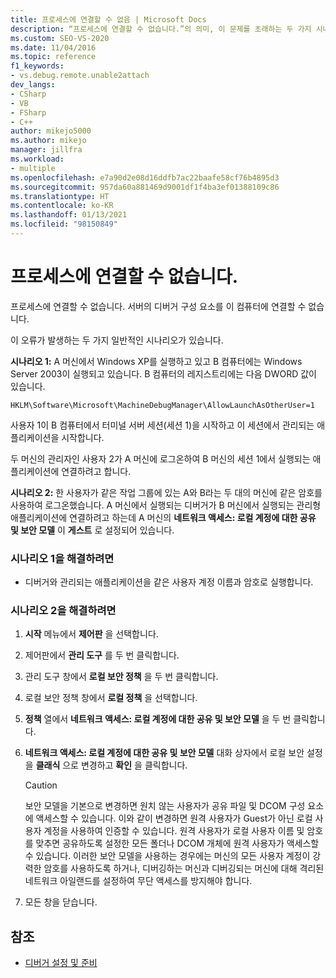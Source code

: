 ```yaml
---
title: 프로세스에 연결할 수 없음 | Microsoft Docs
description: “프로세스에 연결할 수 없습니다.”의 의미, 이 문제를 초래하는 두 가지 시나리오 및 솔루션을 알아봅니다.
ms.custom: SEO-VS-2020
ms.date: 11/04/2016
ms.topic: reference
f1_keywords:
- vs.debug.remote.unable2attach
dev_langs:
- CSharp
- VB
- FSharp
- C++
author: mikejo5000
ms.author: mikejo
manager: jillfra
ms.workload:
- multiple
ms.openlocfilehash: e7a90d2e08d16ddfb7ac22baafe58cf76b4895d3
ms.sourcegitcommit: 957da60a881469d9001df1f4ba3ef01388109c86
ms.translationtype: HT
ms.contentlocale: ko-KR
ms.lasthandoff: 01/13/2021
ms.locfileid: "98150849"
---
```

# <a name="unable-to-attach-to-the-process"></a>프로세스에 연결할 수 없습니다.
프로세스에 연결할 수 없습니다. 서버의 디버거 구성 요소를 이 컴퓨터에 연결할 수 없습니다.

 이 오류가 발생하는 두 가지 일반적인 시나리오가 있습니다.

 **시나리오 1:** A 머신에서 Windows XP를 실행하고 있고 B 컴퓨터에는 Windows Server 2003이 실행되고 있습니다. B 컴퓨터의 레지스트리에는 다음 DWORD 값이 있습니다.

 `HKLM\Software\Microsoft\MachineDebugManager\AllowLaunchAsOtherUser=1`

 사용자 1이 B 컴퓨터에서 터미널 서버 세션(세션 1)을 시작하고 이 세션에서 관리되는 애플리케이션을 시작합니다.

 두 머신의 관리자인 사용자 2가 A 머신에 로그온하여 B 머신의 세션 1에서 실행되는 애플리케이션에 연결하려고 합니다.

 **시나리오 2:** 한 사용자가 같은 작업 그룹에 있는 A와 B라는 두 대의 머신에 같은 암호를 사용하여 로그온했습니다. A 머신에서 실행되는 디버거가 B 머신에서 실행되는 관리형 애플리케이션에 연결하려고 하는데 A 머신의 **네트워크 액세스: 로컬 계정에 대한 공유 및 보안 모델** 이 **게스트** 로 설정되어 있습니다.

### <a name="to-solve-scenario-1"></a>시나리오 1을 해결하려면

- 디버거와 관리되는 애플리케이션을 같은 사용자 계정 이름과 암호로 실행합니다.

### <a name="to-solve-scenario-2"></a>시나리오 2을 해결하려면

1. **시작** 메뉴에서 **제어판** 을 선택합니다.

2. 제어판에서 **관리 도구** 를 두 번 클릭합니다.

3. 관리 도구 창에서 **로컬 보안 정책** 을 두 번 클릭합니다.

4. 로컬 보안 정책 창에서 **로컬 정책** 을 선택합니다.

5. **정책** 열에서 **네트워크 액세스: 로컬 계정에 대한 공유 및 보안 모델** 을 두 번 클릭합니다.

6. **네트워크 액세스: 로컬 계정에 대한 공유 및 보안 모델** 대화 상자에서 로컬 보안 설정을 **클래식** 으로 변경하고 **확인** 을 클릭합니다.

    > [!CAUTION]
    > 보안 모델을 기본으로 변경하면 원치 않는 사용자가 공유 파일 및 DCOM 구성 요소에 액세스할 수 있습니다. 이와 같이 변경하면 원격 사용자가 Guest가 아닌 로컬 사용자 계정을 사용하여 인증할 수 있습니다. 원격 사용자가 로컬 사용자 이름 및 암호를 맞추면 공유하도록 설정한 모든 폴더나 DCOM 개체에 원격 사용자가 액세스할 수 있습니다. 이러한 보안 모델을 사용하는 경우에는 머신의 모든 사용자 계정이 강력한 암호를 사용하도록 하거나, 디버깅하는 머신과 디버깅되는 머신에 대해 격리된 네트워크 아일랜드를 설정하여 무단 액세스를 방지해야 합니다.

7. 모든 창을 닫습니다.

## <a name="see-also"></a>참조
- [디버거 설정 및 준비](../debugger/debugger-settings-and-preparation.md)